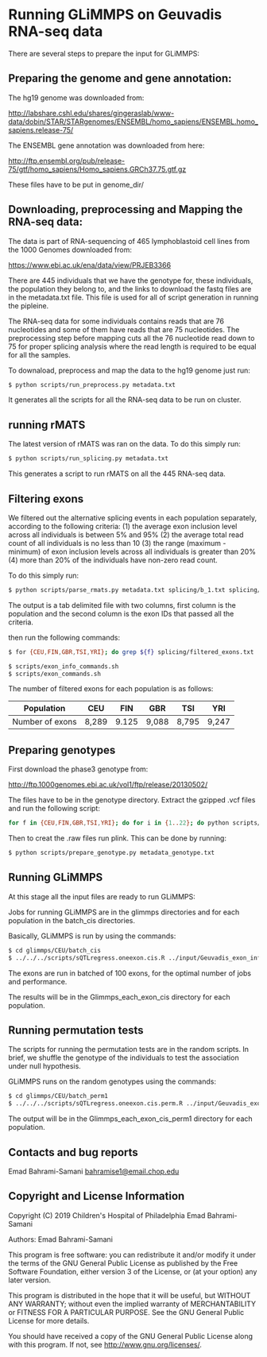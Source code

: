 # Running GLiMMPS on Geuvadis RNA-seq data

There are several steps to prepare the input for GLiMMPS:

Preparing the genome and gene annotation:
---------------------------------------
The hg19 genome was downloaded from:

http://labshare.cshl.edu/shares/gingeraslab/www-data/dobin/STAR/STARgenomes/ENSEMBL/homo_sapiens/ENSEMBL.homo_sapiens.release-75/

The ENSEMBL gene annotation was downloaded from here:

http://ftp.ensembl.org/pub/release-75/gtf/homo_sapiens/Homo_sapiens.GRCh37.75.gtf.gz

These files have to be put in genome_dir/


Downloading, preprocessing and Mapping the RNA-seq data:
---------------------------------------

The data is part of RNA-sequencing of 465 lymphoblastoid 
cell lines from the 1000 Genomes downloaded from:

https://www.ebi.ac.uk/ena/data/view/PRJEB3366

There are 445 individuals that we have the genotype for,
these individuals, the population they belong to, and the 
links to download the fastq files are in the metadata.txt 
file. This file is used for all of script generation in 
running the pipleine.

The RNA-seq data for some individuals contains reads that 
are 76 nucleotides and some of them have reads that are 
75 nucleotides. The preprocessing step before mapping cuts 
all the 76 nucleotide read down to 75 for proper splicing 
analysis where the read length is required to be equal for 
all the samples.

To downaload, preprocess and map the data to the hg19 genome 
just run:

```bash
$ python scripts/run_preprocess.py metadata.txt
```

It generates all the scripts for all the RNA-seq data to be 
run on cluster.

running rMATS
---------------------------------------
The latest version of rMATS was ran on the data. To do this 
simply run:

```bash
$ python scripts/run_splicing.py metadata.txt
```

This generates a script to run rMATS on all the 445 RNA-seq 
data.

Filtering exons
---------------------------------------
We filtered out the alternative splicing events in each population 
separately, according to the following criteria: 
(1) the average exon inclusion level across all individuals is 
between 5% and 95% 
(2) the average total read count of all individuals is no less 
than 10 
(3) the range (maximum - minimum) of exon inclusion levels across all
individuals is greater than 20% 
(4) more than 20% of the individuals have non-zero read count. 

To do this simply run:

```bash
$ python scripts/parse_rmats.py metadata.txt splicing/b_1.txt splicing/b_2.txt splicing/output/SE.MATS.JC.txt > splicing/filtered_exons.txt
```

The output is a tab delimited file with two columns, first column 
is the population and the second column is the exon IDs that passed 
all the criteria.

then run the following commands:

```bash
$ for {CEU,FIN,GBR,TSI,YRI}; do grep ${f} splicing/filtered_exons.txt | cut -f2 > glimmps/${f}/input/filtered_exons.txt
```

```bash
$ scripts/exon_info_commands.sh
$ scripts/exon_commands.sh
```

The number of filtered exons for each population is as follows:

|   Population    |  CEU  |  FIN  |  GBR  |  TSI  |  YRI  |
| :-------------: | :---: | :---: | :---: | :---: | :---: |
| Number of exons | 8,289 | 9.125 | 9,088 | 8,795 | 9,247 |

Preparing genotypes
---------------------------------------
First download the phase3 genotype from:

http://ftp.1000genomes.ebi.ac.uk/vol1/ftp/release/20130502/

The files have to be in the genotype directory. Extract the 
gzipped .vcf files and run the following script:

```bash
for f in {CEU,FIN,GBR,TSI,YRI}; do for i in {1..22}; do python scripts/get_genotype_table_populations.py genotype/sample_information.txt genotype/sample_pedigree_from_1kgenome.txt ${i} ${f}; done; done
```

Then to creat the .raw files run plink. This can be done by running:

```bash
$ python scripts/prepare_genotype.py metadata_genotype.txt
```

Running GLiMMPS
---------------------------------------
At this stage all the input files are ready to run GLiMMPS:

Jobs for running GLiMMPS are in the glimmps directories and for each population 
in the batch_cis directories.

Basically, GLiMMPS is run by using the commands:

```bash
$ cd glimmps/CEU/batch_cis
$ ../../../scripts/sQTLregress.oneexon.cis.R ../input/Geuvadis_exon_info_SE.txt ../input/JC_Geuvadis_DP_SE.txt ../input/JC_Geuvadis_IC_SE.txt Geuvadis_allsnp chr1 1 100
```

The exons are run in batched of 100 exons, for the optimal number of jobs and performance.

The results will be in the Glimmps_each_exon_cis directory for each population.

Running permutation tests
---------------------------------------
The scripts for running the permutation tests are in the random scripts. In brief, 
we shuffle the genotype of the individuals to test the association under null hypothesis.

GLiMMPS runs on the random genotypes using the commands:
```bash
$ cd glimmps/CEU/batch_perm1
$ ../../../scripts/sQTLregress.oneexon.cis.perm.R ../input/Geuvadis_exon_info_SE.txt ../input/JC_Geuvadis_DP_SE.txt ../input/JC_Geuvadis_IC_SE.txt Geuvadis_allsnp chr1 1 100 1
```

The output will be in the Glimmps_each_exon_cis_perm1 directory for each population.

Contacts and bug reports
------------------------
Emad Bahrami-Samani
bahramise1@email.chop.edu

Copyright and License Information
---------------------------------
Copyright (C) 2019 Children's Hospital of Philadelphia
Emad Bahrami-Samani

Authors: Emad Bahrami-Samani

This program is free software: you can redistribute it and/or modify it under
the terms of the GNU General Public License as published by the Free Software
Foundation, either version 3 of the License, or (at your option) any later
version.

This program is distributed in the hope that it will be useful, but WITHOUT
ANY WARRANTY; without even the implied warranty of MERCHANTABILITY or FITNESS
FOR A PARTICULAR PURPOSE. See the GNU General Public License for more details.

You should have received a copy of the GNU General Public License along with
this program. If not, see http://www.gnu.org/licenses/.

